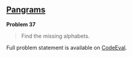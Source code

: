 [Pangrams][ce]
--------------

**Problem 37**

> Find the missing alphabets.

Full problem statement is available on [CodeEval][ce].

[ce]: https://www.codeeval.com/browse/37/
      "View problem statement on CodeEval"
